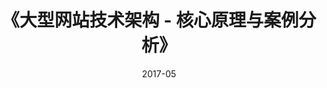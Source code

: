 ---
title: 《大型网站技术架构 - 核心原理与案例分析》
page: readings
score: 4
comment: 作为学习网站架构的入门书籍很不错
date: 2017-05
douban: https://book.douban.com/subject/25723064/
tags: 
- 后端
---